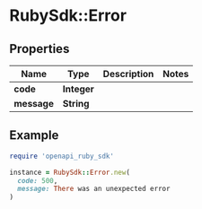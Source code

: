 # RubySdk::Error

## Properties

| Name | Type | Description | Notes |
| ---- | ---- | ----------- | ----- |
| **code** | **Integer** |  |  |
| **message** | **String** |  |  |

## Example

```ruby
require 'openapi_ruby_sdk'

instance = RubySdk::Error.new(
  code: 500,
  message: There was an unexpected error
)
```

